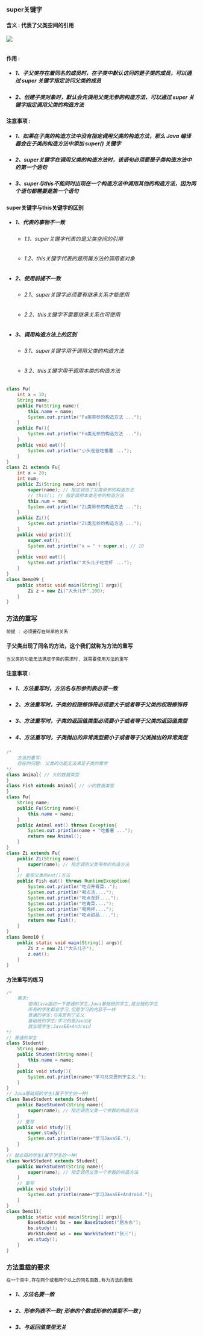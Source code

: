 ### super关键字

#### 含义 : 代表了父类空间的引用

###### ![](/assets/super关键字.png)

#### 作用 :

* ##### 1、子父类存在着同名的成员时，在子类中默认访问的是子类的成员，可以通过 super 关键字指定访问父类的成员
* ##### 2、创建子类对象时，默认会先调用父类无参的构造方法，可以通过 super 关键字指定调用父类的构造方法

#### 注意事项 :

* ##### 1、如果在子类的构造方法中没有指定调用父类的构造方法，那么 Java 编译器会在子类的构造方法中添加 super\(\) 关键字
* ##### 2、super关键字在调用父类的构造方法时，该语句必须要是子类构造方法中的第一个语句
* ##### 3、super与this不能同时出现在一个构造方法中调用其他的构造方法，因为两个语句都需要是第一个语句

#### super关键字与this关键字的区别

* ##### 1、代表的事物不一致

  * ###### 1.1、super关键字代表的是父类空间的引用
  * ###### 1.2、this关键字代表的是所属方法的调用者对象
* ##### 2、使用前提不一致

  * ###### 2.1、super关键字必须要有继承关系才能使用
  * ###### 2.2、this关键字不需要继承关系也可使用
* ##### 3、调用构造方法上的区别

  * ###### 3.1、super关键字用于调用父类的构造方法
  * ###### 3.2、this关键字用于调用本类的构造方法

```java
class Fu{
    int x = 10;
    String name;
    public Fu(String name){
        this.name = name;
        System.out.println("Fu类带参的构造方法 ...");
    }
    public Fu(){
        System.out.println("Fu类无参的构造方法 ...");
    }
    public void eat(){
        System.out.println("小头爸爸吃番薯 ...");
    }
}
class Zi extends Fu{
    int x = 20;
    int num;
    public Zi(String name,int num){
        super(name); // 指定调用了父类带参的构造方法
        // this(); // 指定调用本类无参的构造方法
        this.num = num;
        System.out.println("Zi类带参的构造方法 ...");
    }
    public Zi(){
        System.out.println("Zi类无参的构造方法 ...");
    }
    public void print(){
        super.eat();
        System.out.println("x = " + super.x); // 10
    }
    public void eat(){
        System.out.println("大头儿子吃龙虾 ...");
    }
}
class Demo09 {
    public static void main(String[] args){
        Zi z = new Zi("大头儿子",100);
    }
}
```

### 方法的重写

```java
前提 : 必须要存在继承的关系
```

#### 子父类出现了同名的方法，这个我们就称为方法的重写

```java
当父类的功能无法满足子类的需求时, 就需要使用方法的重写
```

#### 注意事项 :

* ##### 1、方法重写时，方法名与形参列表必须一致
* ##### 2、方法重写时，子类的权限修饰符必须要大于或者等于父类的权限修饰符
* ##### 3、方法重写时，子类的返回值类型必须要小于或者等于父类的返回值类型
* ##### 4、方法重写时，子类抛出的异常类型要小于或者等于父类抛出的异常类型

```java
/*
    方法的重写:
    存在的问题: 父类的功能无法满足子类的需求
*/
class Animal{ // 大的数据类型
}
class Fish extends Animal{ // 小的数据类型
}
class Fu{
    String name;
    public Fu(String name){
        this.name = name;
    }
    public Animal eat() throws Exception{
        System.out.println(name + "吃番薯 ...");
        return new Animal();
    }
}
class Zi extends Fu{
    public Zi(String name){
        super(name); // 指定调用父类带参的构造方法
    }
    // 重写父类的eat()方法
    public Fish eat() throws RuntimeException{
        System.out.println("吃点开胃菜..");
        System.out.println("喝点汤....");
        System.out.println("吃点龙虾....");
        System.out.println("吃青菜....");
        System.out.println("喝两杯....");
        System.out.println("吃点甜品....");    
        return new Fish();
    }
}
class Demo10 {
    public static void main(String[] args){
        Zi z = new Zi("大头儿子");
        z.eat();
    }
}
```

#### 方法重写的练习

```java
/*
	需求:
		使用Java描述一下普通的学生,Java基础班的学生,就业班的学生
		所有的学生都会学习,但是学习的内容不一样
	    普通的学生:马克思列宁主义
		基础班的学生:学习的是JavaSE
		就业班学生:JavaEE+Android
*/
// 普通的学生
class Student{
	String name;
	public Student(String name){
		this.name = name;
	}
	public void study(){
		System.out.println(name+"学习马克思列宁主义.");
	}
}
// Java基础班的学生(属于学生的一种)
class BaseStudent extends Student{
	public BaseStudent(String name){
		super(name); // 指定调用父类一个参数的构造方法
	}
	// 重写
	public void study(){
		super.study();
		System.out.println(name+"学习JavaSE.");
	}
}
// 就业班的学生(属于学生的一种)
class WorkStudent extends Student{
	public WorkStudent(String name){
		super(name); // 指定调用父类一个参数的构造方法
	}
	// 重写
	public void study(){
		System.out.println(name+"学习JavaEE+Android.");
	}
}
class Demo11{
	public static void main(String[] args){
		BaseStudent bs = new BaseStudent("居东东");
		bs.study();
		WorkStudent ws = new WorkStudent("张三");
		ws.study();
	}
}
```

### 方法重载的要求

```java
在一个类中,存在两个或者两个以上的同名函数,称为方法的重载
```

* ##### 1、方法名要一致
* ##### 2、形参列表不一致\( 形参的个数或形参的类型不一致 \)
* ##### 3、与返回值类型无关



